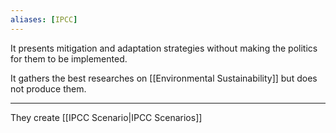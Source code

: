 ```yaml
---
aliases: [IPCC]
---
```


It presents mitigation and adaptation strategies without  making the politics for them to be implemented.

It gathers the best researches on [[Environmental Sustainability]] but does not produce them.

---

They create [[IPCC Scenario|IPCC Scenarios]]

